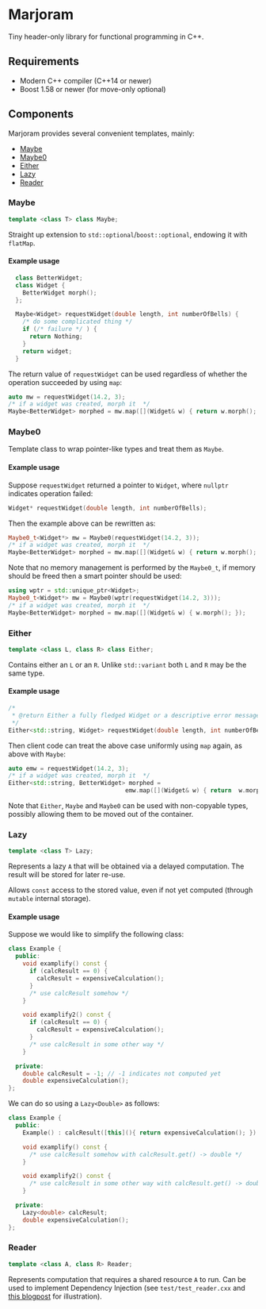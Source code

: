 # Marjoram
Tiny header-only library for functional programming in C++.

## Requirements

- Modern C++ compiler (C++14 or newer)
- Boost 1.58 or newer (for move-only optional)

## Components

Marjoram provides several convenient templates, mainly:

* [Maybe](#maybe)
* [Maybe0](#maybe0)
* [Either](#either)
* [Lazy](#lazy)
* [Reader](#reader)


### Maybe
```c++
template <class T> class Maybe;
```
Straight up extension to `std::optional`/`boost::optional`, endowing it with
`flatMap`.

#### Example usage
```c++
  class BetterWidget;
  class Widget {
    BetterWidget morph();
  };

  Maybe<Widget> requestWidget(double length, int numberOfBells) {
    /* do some complicated thing */
    if (/* failure */ ) {
      return Nothing;
    }
    return widget;
  }
```

The return value of `requestWidget` can be used regardless of whether the
operation succeeded by using `map`:

```c++
auto mw = requestWidget(14.2, 3);
/* if a widget was created, morph it  */
Maybe<BetterWidget> morphed = mw.map([](Widget& w) { return w.morph(); });
```

### Maybe0

Template class to wrap pointer-like types and treat them as `Maybe`.

#### Example usage

Suppose `requestWidget` returned a pointer to `Widget`, where `nullptr`
indicates operation failed:

```c++
Widget* requestWidget(double length, int numberOfBells);
```

Then the example above can be rewritten as:

```c++
Maybe0_t<Widget*> mw = Maybe0(requestWidget(14.2, 3));
/* if a widget was created, morph it  */
Maybe<BetterWidget> morphed = mw.map([](Widget& w) { return w.morph(); });
```

Note that no memory management is performed by the `Maybe0_t`, if memory should
be freed then a smart pointer should be used:

```c++
using wptr = std::unique_ptr<Widget>;
Maybe0_t<Widget*> mw = Maybe0(wptr(requestWidget(14.2, 3)));
/* if a widget was created, morph it  */
Maybe<BetterWidget> morphed = mw.map([](Widget& w) { w.morph(); });
```

### Either
```c++
template <class L, class R> class Either;
```
Contains either an `L` or an `R`. Unlike `std::variant` both `L` and `R` may be
the same type.

#### Example usage

```c++
/*
 * @return Either a fully fledged Widget or a descriptive error message.
 */
Either<std::string, Widget> requestWidget(double length, int numberOfBells);
```

Then client code can treat the above case uniformly using `map` again, as
above with `Maybe`:

```c++
auto emw = requestWidget(14.2, 3);
/* if a widget was created, morph it  */
Either<std::string, BetterWidget> morphed =
                                 emw.map([](Widget& w) { return  w.morph(); });
```

Note that `Either`, `Maybe` and `Maybe0` can be used with non-copyable types,
possibly allowing them to be moved out of the container.


### Lazy
```c++
template <class T> Lazy;
```

Represents a lazy `A` that will be obtained via a delayed computation. The
result will be stored for later re-use.

Allows `const` access to the stored value, even if not yet computed (through
`mutable` internal storage).

#### Example usage

Suppose we would like to simplify the following class:

```c++
class Example {
  public:
    void examplify() const {
      if (calcResult == 0) {
        calcResult = expensiveCalculation();
      }
      /* use calcResult somehow */
    }

    void examplify2() const {
      if (calcResult == 0) {
        calcResult = expensiveCalculation();
      }
      /* use calcResult in some other way */
    }

  private:
    double calcResult = -1; // -1 indicates not computed yet
    double expensiveCalculation();
};
```

We can do so using a `Lazy<Double>` as follows:

```c++
class Example {
  public:
    Example() : calcResult([this](){ return expensiveCalculation(); }) {}

    void examplify() const {
      /* use calcResult somehow with calcResult.get() -> double */
    }

    void examplify2() const {
      /* use calcResult in some other way with calcResult.get() -> double */
    }

  private:
    Lazy<double> calcResult;
    double expensiveCalculation();
};
```

### Reader
```c++
template <class A, class R> Reader;
```

Represents computation that requires a shared resource `A` to run. Can be used
to implement Dependency Injection (see `test/test_reader.cxx` and [this
blogpost](http://blog.originate.com/blog/2013/10/21/reader-monad-for-dependency-injection/)
for illustration).
